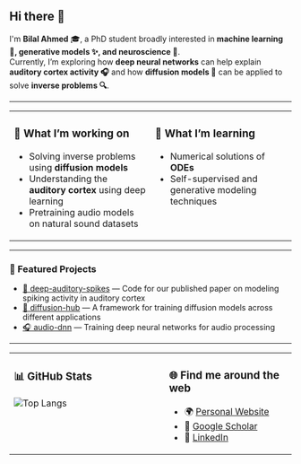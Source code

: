 ## Hi there 👋  

I'm **Bilal Ahmed** 🎓, a PhD student broadly interested in **machine learning 🤖, generative models ✨, and neuroscience 🧠**.  
Currently, I’m exploring how **deep neural networks** can help explain **auditory cortex activity 🎧** and how **diffusion models 🌌** can be applied to solve **inverse problems 🔍**.  

---

<table>
  <tr>
    <td width="50%" valign="top">
      <h3>🔭 What I’m working on</h3>
      <ul>
        <li>Solving inverse problems using <b>diffusion models</b></li>
        <li>Understanding the <b>auditory cortex</b> using deep learning</li>
        <li>Pretraining audio models on natural sound datasets</li>
      </ul>
    </td>
    <td width="50%" valign="top">
      <h3>🌱 What I’m learning</h3>
      <ul>
        <li>Numerical solutions of <b>ODEs</b></li>
        <li>Self-supervised and generative modeling techniques</li>
      </ul>
    </td>
  </tr>
</table>

---

### 📂 Featured Projects
- [🧠 deep-auditory-spikes](https://github.com/bilalhsp/deep-auditory-spikes) — Code for our published paper on modeling spiking activity in auditory cortex  
- [🌌 diffusion-hub](https://github.com/bilalhsp/diffusion-hub) — A framework for training diffusion models across different applications  
- [🎧 audio-dnn](https://github.com/bilalhsp/audio-dnn) — Training deep neural networks for audio processing  

---

<table>
  <tr>
    <td width="55%" valign="top">
      <h3>📊 GitHub Stats</h3>
      <img src="https://github-readme-stats.vercel.app/api/top-langs/?username=bilalhsp&layout=compact&theme=tokyonight" alt="Top Langs" />
    </td>
    <td width="45%" valign="top">
      <h3>🌐 Find me around the web</h3>
      <ul>
        <li>🌍 <a href="https://bilalhsp.github.io/">Personal Website</a></li>
        <li>📄 <a href="https://scholar.google.com/">Google Scholar</a> <!-- replace with actual link --></li>
        <li>💼 <a href="https://www.linkedin.com/in/bilalhsp">LinkedIn</a></li>
      </ul>
    </td>
  </tr>
</table>

<!--

## Hi there 👋
- 🔭 I’m currently working on:
  - Solving inverse problems using diffusion models
  - understanding auditory cortex 
- 🌱 I’m currently learning
  - Numerical solution of ODEs  
**bilalhsp/bilalhsp** is a ✨ _special_ ✨ repository because its `README.md` (this file) appears on your GitHub profile.

Here are some ideas to get you started:

- 🔭 I’m currently working on ...
- 🌱 I’m currently learning ...
- 👯 I’m looking to collaborate on ...
- 🤔 I’m looking for help with ...
- 💬 Ask me about ...
- 📫 How to reach me: ...
- 😄 Pronouns: ...
- ⚡ Fun fact: ...
-->
